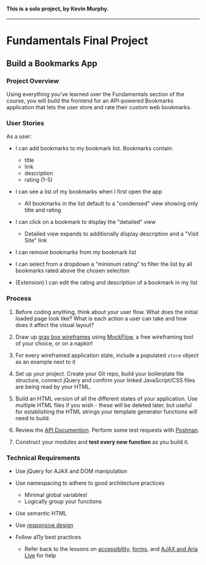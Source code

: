 #### This is a solo project, by Kevin Murphy.
---
# Fundamentals Final Project
## Build a Bookmarks App

### Project Overview
Using everything you've learned over the Fundamentals section of the course, you will build the frontend for an API-powered Bookmarks application that lets the user store and rate their custom web bookmarks.

### User Stories

As a user:
* I can add bookmarks to my bookmark list. Bookmarks contain:
  * title
  * link
  * description
  * rating (1-5)

* I can see a list of my bookmarks when I first open the app
  * All bookmarks in the list default to a "condensed" view showing only title and rating

* I can click on a bookmark to display the "detailed" view
  * Detailed view expands to additionally display description and a "Visit Site" link

* I can remove bookmarks from my bookmark list

* I can select from a dropdown a "minimum rating" to filter the list by all bookmarks rated above the chosen selection

* (Extension) I can edit the rating and description of a bookmark in my list

### Process

1) Before coding anything, think about your user flow. What does the initial loaded page look like?  What is each action a user can take and how does it affect the visual layout?

2) Draw up [gray box wireframes](http://bradfrost.com/blog/post/html-wireframes/) using [MockFlow](http://mockflow.com), a free wireframing tool of your choice, or on a napkin!

3) For every wireframed application state, include a populated `store` object as an example next to it

4) Set up your project.  Create your Git repo, build your boilerplate file structure, connect jQuery and confirm your linked JavaScript/CSS files are being read by your HTML.

5) Build an HTML version of all the different states of your application. Use multiple HTML files if you wish - these will be deleted later, but useful for establishing the HTML strings your template generator functions will need to build.

6) Review the [API Documention](https://thinkful-list-api.herokuapp.com/endpoints/bookmarks). Perform some test requests with [Postman](https://chrome.google.com/webstore/detail/postman/fhbjgbiflinjbdggehcddcbncdddomop?hl=en). 

7) Construct your modules and **test every new function** as you build it.

### Technical Requirements

* Use jQuery for AJAX and DOM manipulation

* Use namespacing to adhere to good architecture practices
  * Minimal global variables!
  * Logically group your functions

* Use semantic HTML

* Use [responsive design](https://courses.thinkful.com/web-dev-001v1/lesson/1.6)

* Follow a11y best practices
  * Refer back to the lessons on [accessibility](https://courses.thinkful.com/web-dev-001v1/assignment/1.2.5), [forms](https://courses.thinkful.com/web-dev-001v1/assignment/1.5.1), and [AJAX and Aria Live](https://courses.thinkful.com/web-dev-002v1/assignment/1.2.3) for help